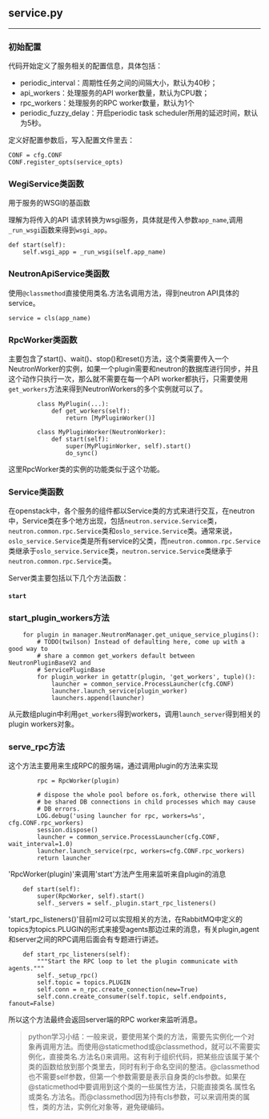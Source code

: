 ## **service.py**
---------

### **初始配置**
代码开始定义了服务相关的配置信息，具体包括：

- periodic_interval：周期性任务之间的间隔大小，默认为40秒；
- api_workers：处理服务的API worker数量，默认为CPU数；
- rpc_workers：处理服务的RPC worker数量，默认为1个
- periodic_fuzzy_delay：开启periodic task scheduler所用的延迟时间，默认为5秒。

定义好配置参数后，写入配置文件里去：

```
CONF = cfg.CONF
CONF.register_opts(service_opts)
```



### **WegiService类函数**

用于服务的WSGI的基函数

理解为将传入的API 请求转换为wsgi服务，具体就是传入参数`app_name`,调用`_run_wsgi`函数来得到`wsgi_app`。

```
def start(self):
	self.wsgi_app = _run_wsgi(self.app_name)
```




### **NeutronApiService类函数**

使用`@classmethod`直接使用类名.方法名调用方法，得到neutron API具体的service。

```
service = cls(app_name)
```


### **RpcWorker类函数**

主要包含了start()、wait()、stop()和reset()方法，这个类需要传入一个NeutronWorker的实例，如果一个plugin需要和neutron的数据库进行同步，并且这个动作只执行一次，那么就不需要在每一个API worker都执行，只需要使用`get_workers`方法来得到NeutronWorkers的多个实例就可以了。

```
        class MyPlugin(...):
            def get_workers(self):
                return [MyPluginWorker()]

        class MyPluginWorker(NeutronWorker):
            def start(self):
                super(MyPluginWorker, self).start()
                do_sync()
```

这里RpcWorker类的实例的功能类似于这个功能。

### **Service类函数**

在openstack中，各个服务的组件都以Service类的方式来进行交互，在neutron中，Service类在多个地方出现，包括`neutron.service.Service`类，`neutron.common.rpc.Service`类和`oslo_service.Service`类。通常来说，`oslo_service.Service`类是所有service的父类，而`neutron.common.rpc.Service`类继承于`oslo_service.Service`类，`neutron.service.Service`类继承于`neutron.common.rpc.Service`类。

Server类主要包括以下几个方法函数：

#### `start`




### start_plugin_workers方法

```
    for plugin in manager.NeutronManager.get_unique_service_plugins():
        # TODO(twilson) Instead of defaulting here, come up with a good way to
        # share a common get_workers default between NeutronPluginBaseV2 and
        # ServicePluginBase
        for plugin_worker in getattr(plugin, 'get_workers', tuple)():
            launcher = common_service.ProcessLauncher(cfg.CONF)
            launcher.launch_service(plugin_worker)
            launchers.append(launcher)
```
从元数组plugin中利用`get_workers`得到workers，调用`launch_server`得到相关的plugin workers对象。


### serve_rpc方法
这个方法主要用来生成RPC的服务端，通过调用plugin的方法来实现

```
        rpc = RpcWorker(plugin)

        # dispose the whole pool before os.fork, otherwise there will
        # be shared DB connections in child processes which may cause
        # DB errors.
        LOG.debug('using launcher for rpc, workers=%s', cfg.CONF.rpc_workers)
        session.dispose()
        launcher = common_service.ProcessLauncher(cfg.CONF, wait_interval=1.0)
        launcher.launch_service(rpc, workers=cfg.CONF.rpc_workers)
        return launcher

```
'RpcWorker(plugin)'来调用'start'方法产生用来监听来自plugin的消息

```
    def start(self):
        super(RpcWorker, self).start()
        self._servers = self._plugin.start_rpc_listeners()
```

'start_rpc_listeners()'目前ml2可以实现相关的方法，在RabbitMQ中定义的topics为topics.PLUGIN的形式来接受agents那边过来的消息，有关plugin,agent和server之间的RPC调用后面会有专题进行讲述。

```
    def start_rpc_listeners(self):
        """Start the RPC loop to let the plugin communicate with agents."""
        self._setup_rpc()
        self.topic = topics.PLUGIN
        self.conn = n_rpc.create_connection(new=True)
        self.conn.create_consumer(self.topic, self.endpoints, fanout=False)
```

所以这个方法最终会返回server端的RPC worker来监听消息。








> python学习小结：一般来说，要使用某个类的方法，需要先实例化一个对象再调用方法。而使用@staticmethod或@classmethod，就可以不需要实例化，直接类名.方法名()来调用。这有利于组织代码，把某些应该属于某个类的函数给放到那个类里去，同时有利于命名空间的整洁。@classmethod也不需要self参数，但第一个参数需要是表示自身类的cls参数。如果在@staticmethod中要调用到这个类的一些属性方法，只能直接类名.属性名或类名.方法名。而@classmethod因为持有cls参数，可以来调用类的属性，类的方法，实例化对象等，避免硬编码。
